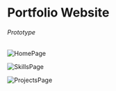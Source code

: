 # Portfolio Website

###### Prototype

![HomePage](https://user-images.githubusercontent.com/42191161/109428700-2ed8bc80-79f0-11eb-9cc3-cf21c6b33f70.PNG)

![SkillsPage](https://user-images.githubusercontent.com/42191161/109428815-a73f7d80-79f0-11eb-8c5b-5978110fbcdb.PNG)

![ProjectsPage](https://user-images.githubusercontent.com/42191161/109428832-b292a900-79f0-11eb-8b60-659ebd0ba98b.PNG)
